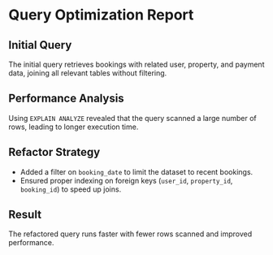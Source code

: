 # Query Optimization Report

## Initial Query

The initial query retrieves bookings with related user, property, and payment data, joining all relevant tables without filtering.

## Performance Analysis

Using `EXPLAIN ANALYZE` revealed that the query scanned a large number of rows, leading to longer execution time.

## Refactor Strategy

- Added a filter on `booking_date` to limit the dataset to recent bookings.
- Ensured proper indexing on foreign keys (`user_id`, `property_id`, `booking_id`) to speed up joins.

## Result

The refactored query runs faster with fewer rows scanned and improved performance.
